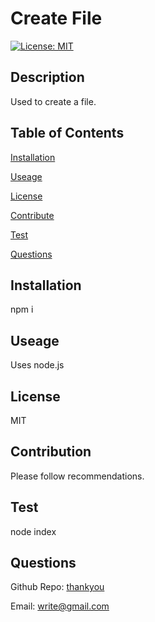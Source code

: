 

  # Create File
  
  [![License: MIT](https://img.shields.io/badge/License-MIT-yellow.svg)](https://opensource.org/licenses/MIT)

  ## Description
  Used to create a file.

  ## Table of Contents

  [Installation](#installation)

  [Useage](#useage)

  [License](#license)

  [Contribute](#contribute)

  [Test](#test)

  [Questions](#questions)


  ## Installation
  npm i

  ## Useage
  Uses node.js

  ## License
  MIT

  ## Contribution
  Please follow recommendations.

  ## Test
  node index

  ## Questions
  Github Repo: [thankyou](https://github.com/thankyou?tab=repositories)

  Email: write@gmail.com
  